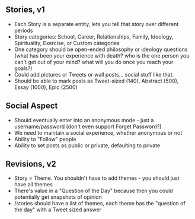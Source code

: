 Stories, v1
-----------
- Each Story is a separate entity, lets you tell that story over different periods
- Story categories: School, Career, Relationships, Family, Ideology, Spirituality, Exercise, or Custom categories
- One category should be open-ended philosophy or ideology questions (what has been your experience with death? who is the one person you can't get out of your mind? what will you do once you reach your goals?)
- Could add pictures or Tweets or wall posts... social stuff like that.
- Should be able to mark posts as Tweet-sized (140), Abstract (500), Essay (1000), Epic (2500)

Social Aspect
-------------
- Should eventually enter into an anonymous mode - just a username/password (don't even support Forget Password?)
- We need to maintain a social experience, whether anonymous or not
- Ability to "Follow" people
- Ability to set posts as public or private, defaulting to private

Revisions, v2
-------------
- Story = Theme. You shouldn't have to add themes - you should just have all themes
- There's value in a "Question of the Day" because then you could potentially get snapshots of opinion
- /stories should have a list of themes, each theme has the "question of the day" with a Tweet sized answer